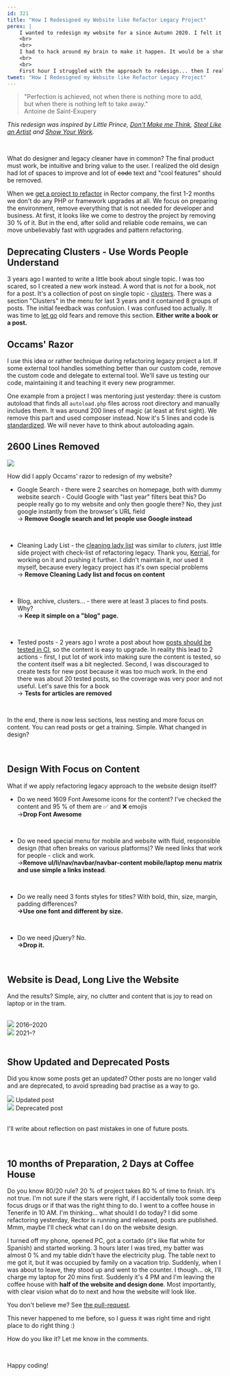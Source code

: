 ```yaml
---
id: 321
title: "How I Redesigned my Website like Refactor Legacy Project"
perex: |
    I wanted to redesign my website for a since Autumn 2020. I felt it's overly detailed with attention shotgun feeling. Because of intensive && extensive work on Rector to make it better, on the book with Matthias and writing posts, I could not get too it. With no deadline, there is no rush, right?
    <br>
    <br>
    I had to hack around my brain to make it happen. It would be a shame to release Rector book on the old design, so I took [the book release](/blog/rector-the-power-of-automated-refactoring-book-released/) as a co-task.
    <br>
    <br>
    First hour I struggled with the approach to redesign... then I realized I can use the skill I use daily - refactoring legacy.
tweet: "How I Redesigned my Website like Refactor Legacy Project"
---
```


<blockquote class="blockquote">
    "Perfection is achieved, not when there is nothing more to add,<br>
    but when there is nothing left to take away."
    <footer class="blockquote-footer text-right">Antoine de Saint-Exupery</footer>
</blockquote>


*This redesign was inspired by Little Prince, [Don't Make me Think](https://sensible.com/), [Steal Like an Artist](/blog/2017/09/25/3-non-it-books-that-help-you-to-become-better-programmer/#steal-like-and-artist-by-austing-kleon) and [Show Your Work](https://austinkleon.com/show-your-work/).*

<br>

What do designer and legacy cleaner have in common? The final product must work, be intuitive and bring value to the user. I realized the old design had lot of spaces to improve and lot of ~~code~~ text and "cool features" should be removed.

When we [get a project to refactor](https://getrector.org/for-companies) in Rector company, the first 1-2 months we don't do any PHP or framework upgrades at all. We focus on preparing the environment, remove everything that is not needed for developer and business. At first, it looks like we come to destroy the project by removing 30 % of it. But in the end, after solid and reliable code remains, we can move unbelievably fast with upgrades and pattern refactoring.

## Deprecating Clusters - Use Words People Understand

3 years ago I wanted to write a little book about single topic. I was too scared, so I created a new work instead.
A word that is not for a book, not for a post. It's a collection of post on single topic - [clusters](/blog/2018/07/02/cluster-more-interactive-than-book-deeper-than-post/). There was a section "Clusters" in the menu for last 3 years and it contained 8 groups of posts. The initial feedback was confusion. I was confused too actually. It was time to [let go](/blog/2020/03/09/art-of-letting-go/) old fears and remove this section. **Either write a book or a post.**

## Occams' Razor

I use this idea or rather technique during refactoring legacy project a lot. If some external tool handles something better than our custom code, remove the custom code and delegate to external tool. We'll save us  testing our code, maintaining it and teaching it every new programmer.

One example from a project I was mentoring just yesterday: there is custom autoload that finds all `autoload.php` files across root directory and manually includes them. It was around 200 lines of magic (at least at first sight). We remove this part and used composer instead. Now it's 5 lines and code is [standardized](/blog/how-exception-to-the-convention-does-more-harm-than-good/). We will never have to think about autoloading again.

## 2600 Lines Removed

<img src="/assets/images/posts/2021/redesign_simple.png" class="img-thumbnail mb-5">

How did I apply Occams' razor to redesign of my website?

* Google Search - there were 2 searches on homepage, both with dummy website search - Could Google with "last year" filters beat this? Do people really go to my website and only then google there? No, they just google instantly from the browser's URL field
  <br>→ **Remove Google search and let people use Google instead**

<br>

* Cleaning Lady List - the [cleaning lady list](/blog/2020/07/06/cleaning-lady-notes-from-class-mess-to-psr4-step-by-step-with-confidence/) was similar to *cluters*, just little side project with check-list of refactoring legacy. Thank you, [Kerrial](https://github.com/Kerrialn), for working on it and pushing it further. I didn't maintain it, nor used it myself, because every legacy project has it's own special problems
  <br>→ **Remove Cleaning Lady list and focus on content**

<br>

* Blog, archive, clusters... - there were at least 3 places to find posts. Why?
  <br>→ **Keep it simple on a "blog" page.**

<br>

* Tested posts - 2 years ago I wrote a post about how [posts should be tested in CI](/blog/2019/09/16/why-software-articles-must-be-ci-tested/), so the content is easy to upgrade. In reality this lead to 2 actions - first, I put lot of work into making sure the content is tested, so the content itself was a bit neglected. Second, I was discouraged to create tests for new post because it was too much work. In the end there was about 20 tested posts, so the coverage was very poor and not useful. Let's save this for a book
  <br>→  **Tests for articles are removed**

<br>

In the end, there is now less sections, less nesting and more focus on content. You can read posts or get a training. Simple. What changed in design?

<br>

## Design With Focus on Content

What if we apply refactoring legacy approach to the website design itself?

* Do we need 1609 Font Awesome icons for the content? I've checked the content and 95 % of them are ✅ and ❌ emojis
    <br>→**Drop Font Awesome**

<br>

* Do we need special menu for mobile and website with fluid, responsible design (that often breaks on various platforms)? We need links that work for people - click and work.
    <br>→**Remove ul/li/nav/navbar/navbar-content mobile/laptop menu matrix and use simple a links instead**.

<br>

* Do we really need 3 fonts styles for titles? With bold, thin, size, margin, padding differences?
    <br>**→Use one font and different by size.**

<br>

* Do we need jQuery? No.
  <br>**→Drop it.**

<br>

## Website is Dead, Long Live the Website

And the results? Simple, airy, no clutter and content that is joy to read on laptop or in the tram.

<br>

<div class="row text-center">
    <div class="col-12 col-sm-6">
        <img src="/assets/images/posts/2021/my_website_2020.png" class="img-thumbnail rounded">
        2016&ndash;2020
    </div>
    <div class="col-12 col-sm-6">
        <img src="/assets/images/posts/2021/my_website_2021.png" class="img-thumbnail rounded">
        2021&ndash;?
    </div>
</div>


<br>

## Show Updated and Deprecated Posts

Did you know some posts get an updated? Other posts are no longer valid and are deprecated, to avoid spreading bad practise as a way to go.

<div class="row text-center">
    <div class="col-12 col-sm-6">
        <img src="/assets/images/posts/2021/post_updated.png" class="img-thumbnail rounded">
        Updated post
    </div>
    <div class="col-12 col-sm-6">
        <img src="/assets/images/posts/2021/post_removed.png" class="img-thumbnail rounded">
        Deprecated post
    </div>
</div>

<br>

I'll write about reflection on past mistakes in one of future posts.

<br>

## 10 months of Preparation, 2 Days at Coffee House

Do you know 80/20 rule? 20 % of project takes 80 % of time to finish. It's not true. I'm not sure if the stars were right, if I accidentally took some deep focus drugs or if that was the right thing to do. I went to a coffee house in Tenerife in 10 AM. I'm thinking... what should I do today? I did some refactoring yesterday, Rector is running and released, posts are published. Mmm, maybe I'll check what can I do on the website design.

I turned off my phone, opened PC, got a cortado (it's like flat white for Spanish) and started working. 3 hours later I was tired, my batter was almost 0 % and my table didn't have the electricity plug. The table next to me got it, but it was occupied by family on a vacation trip. Suddenly, when I was about to leave, they stood up and went to the counter. I though... ok, I'll charge my laptop for 20 mins first. Suddenly it's 4 PM and I'm leaving the coffee house with **half of the website and design done**. Most importantly, with clear vision what do to next and how the website will look like.

You don't believe me? See [the pull-request](https://github.com/TomasVotruba/tomasvotruba.com/pull/1200).

This never happened to me before, so I guess it was right time and right place to do right thing :)

How do you like it? Let me know in the comments.

<br>

Happy coding!
